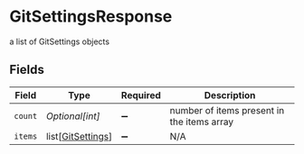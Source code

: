 # GitSettingsResponse

a list of GitSettings objects


## Fields

| Field                                                   | Type                                                    | Required                                                | Description                                             |
| ------------------------------------------------------- | ------------------------------------------------------- | ------------------------------------------------------- | ------------------------------------------------------- |
| `count`                                                 | *Optional[int]*                                         | :heavy_minus_sign:                                      | number of items present in the items array              |
| `items`                                                 | list[[GitSettings](../../models/shared/gitsettings.md)] | :heavy_minus_sign:                                      | N/A                                                     |